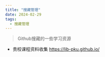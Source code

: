 ```yaml
---
title: "搜藏管理"
date: 2024-02-29
tags:
  - 搜藏管理
---
```


> Github搜藏的一些学习资源

* 贵校课程资料收集 https://lib-pku.github.io/